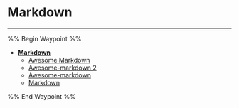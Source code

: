 # Markdown

---

%% Begin Waypoint %%

- **[Markdown](../../../../..//home-mthrfckr/bookmrks-mthrfckr/awesome/markdown/markdown.md)**
  - [Awesome Markdown](Awesome%20Markdown.md)
  - [Awesome-markdown 2](Awesome-markdown%202.md)
  - [Awesome-markdown](awesome-markdown.md)
  - [Markdown](../../../../..//home-mthrfckr/bookmrks-mthrfckr/awesome/markdown/markdown.md)

%% End Waypoint %%

